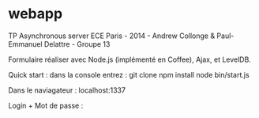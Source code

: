 webapp
======

TP Asynchronous server ECE Paris - 2014 - Andrew Collonge & Paul-Emmanuel Delattre - Groupe 13

Formulaire réaliser avec Node.js (implémenté en Coffee), Ajax, et LevelDB.

Quick start : dans la console entrez :
  git clone
  npm install
  node bin/start.js

Dans le naviagateur : localhost:1337

Login + Mot de passe :

